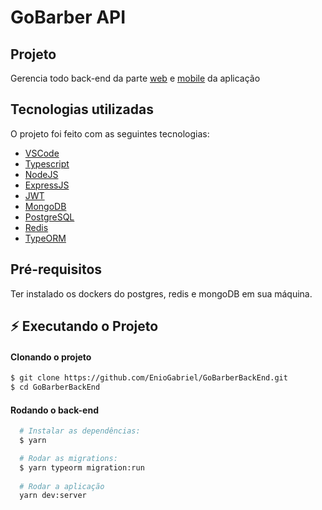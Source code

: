 # GoBarber API

## Projeto

Gerencia todo back-end da parte [web](https://github.com/EnioGabriel/GoBarberWeb) e [mobile](https://github.com/EnioGabriel/appgobarber) da aplicação

## Tecnologias utilizadas

O projeto foi feito com as seguintes tecnologias:

- [VSCode](https://code.visualstudio.com/)
- [Typescript](https://www.typescriptlang.org/)
- [NodeJS](https://nodejs.org/en/)
- [ExpressJS](https://expressjs.com/pt-br/)
- [JWT](https://jwt.io/)
- [MongoDB](https://www.mongodb.com/pt-br)
- [PostgreSQL](https://www.postgresql.org/)
- [Redis](https://redis.io/)
- [TypeORM](https://typeorm.io/)

## Pré-requisitos
Ter instalado os dockers do postgres, redis e mongoDB em sua máquina.

## :zap: Executando o Projeto

#### Clonando o projeto
```sh
$ git clone https://github.com/EnioGabriel/GoBarberBackEnd.git
$ cd GoBarberBackEnd
```
#### Rodando o back-end
```sh
  # Instalar as dependências:
  $ yarn

  # Rodar as migrations:
  $ yarn typeorm migration:run
  
  # Rodar a aplicação
  yarn dev:server
```
